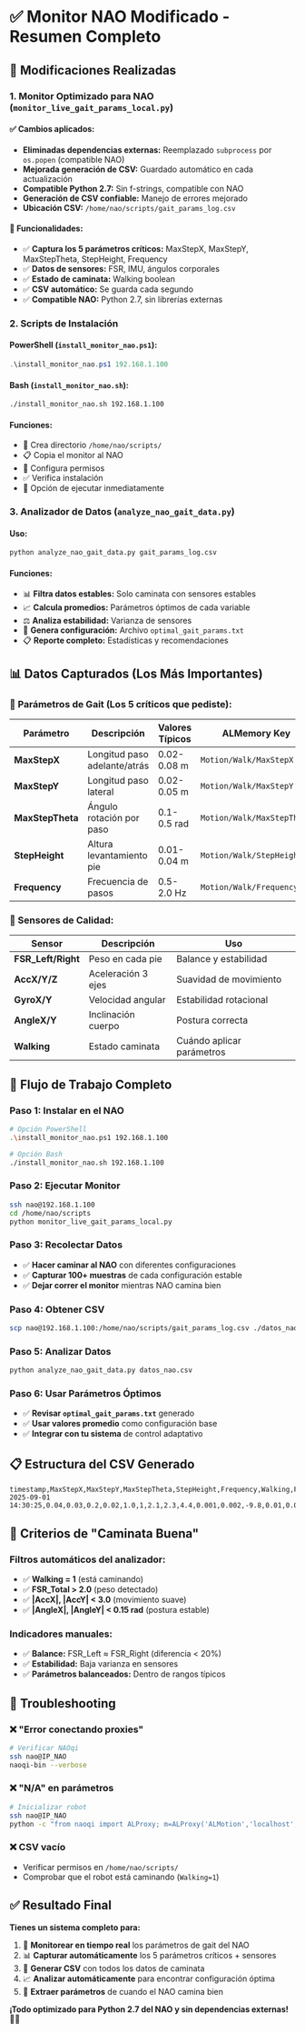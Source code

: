 # ✅ Monitor NAO Modificado - Resumen Completo

## 🎯 **Modificaciones Realizadas**

### **1. Monitor Optimizado para NAO (`monitor_live_gait_params_local.py`)**

#### **✅ Cambios aplicados:**
- **Eliminadas dependencias externas:** Reemplazado `subprocess` por `os.popen` (compatible NAO)
- **Mejorada generación de CSV:** Guardado automático en cada actualización
- **Compatible Python 2.7:** Sin f-strings, compatible con NAO
- **Generación de CSV confiable:** Manejo de errores mejorado
- **Ubicación CSV:** `/home/nao/scripts/gait_params_log.csv`

#### **🔧 Funcionalidades:**
- ✅ **Captura los 5 parámetros críticos:** MaxStepX, MaxStepY, MaxStepTheta, StepHeight, Frequency
- ✅ **Datos de sensores:** FSR, IMU, ángulos corporales 
- ✅ **Estado de caminata:** Walking boolean
- ✅ **CSV automático:** Se guarda cada segundo
- ✅ **Compatible NAO:** Python 2.7, sin librerías externas

### **2. Scripts de Instalación**

#### **PowerShell (`install_monitor_nao.ps1`):**
```powershell
.\install_monitor_nao.ps1 192.168.1.100
```

#### **Bash (`install_monitor_nao.sh`):**
```bash
./install_monitor_nao.sh 192.168.1.100
```

#### **Funciones:**
- 📁 Crea directorio `/home/nao/scripts/`
- 📋 Copia el monitor al NAO
- 🔧 Configura permisos
- ✅ Verifica instalación
- 🚀 Opción de ejecutar inmediatamente

### **3. Analizador de Datos (`analyze_nao_gait_data.py`)**

#### **Uso:**
```bash
python analyze_nao_gait_data.py gait_params_log.csv
```

#### **Funciones:**
- 📊 **Filtra datos estables:** Solo caminata con sensores estables
- 📈 **Calcula promedios:** Parámetros óptimos de cada variable
- ⚖️ **Analiza estabilidad:** Varianza de sensores
- 💾 **Genera configuración:** Archivo `optimal_gait_params.txt`
- 📋 **Reporte completo:** Estadísticas y recomendaciones

## 📊 **Datos Capturados (Los Más Importantes)**

### **🎯 Parámetros de Gait (Los 5 críticos que pediste):**

| Parámetro | Descripción | Valores Típicos | ALMemory Key |
|-----------|-------------|-----------------|--------------|
| **MaxStepX** | Longitud paso adelante/atrás | 0.02-0.08 m | `Motion/Walk/MaxStepX` |
| **MaxStepY** | Longitud paso lateral | 0.02-0.05 m | `Motion/Walk/MaxStepY` |
| **MaxStepTheta** | Ángulo rotación por paso | 0.1-0.5 rad | `Motion/Walk/MaxStepTheta` |
| **StepHeight** | Altura levantamiento pie | 0.01-0.04 m | `Motion/Walk/StepHeight` |
| **Frequency** | Frecuencia de pasos | 0.5-2.0 Hz | `Motion/Walk/Frequency` |

### **🔧 Sensores de Calidad:**

| Sensor | Descripción | Uso |
|--------|-------------|-----|
| **FSR_Left/Right** | Peso en cada pie | Balance y estabilidad |
| **AccX/Y/Z** | Aceleración 3 ejes | Suavidad de movimiento |
| **GyroX/Y** | Velocidad angular | Estabilidad rotacional |
| **AngleX/Y** | Inclinación cuerpo | Postura correcta |
| **Walking** | Estado caminata | Cuándo aplicar parámetros |

## 🚀 **Flujo de Trabajo Completo**

### **Paso 1: Instalar en el NAO**
```bash
# Opción PowerShell
.\install_monitor_nao.ps1 192.168.1.100

# Opción Bash
./install_monitor_nao.sh 192.168.1.100
```

### **Paso 2: Ejecutar Monitor**
```bash
ssh nao@192.168.1.100
cd /home/nao/scripts
python monitor_live_gait_params_local.py
```

### **Paso 3: Recolectar Datos**
- ✅ **Hacer caminar al NAO** con diferentes configuraciones
- ✅ **Capturar 100+ muestras** de cada configuración estable
- ✅ **Dejar correr el monitor** mientras NAO camina bien

### **Paso 4: Obtener CSV**
```bash
scp nao@192.168.1.100:/home/nao/scripts/gait_params_log.csv ./datos_nao.csv
```

### **Paso 5: Analizar Datos**
```bash
python analyze_nao_gait_data.py datos_nao.csv
```

### **Paso 6: Usar Parámetros Óptimos**
- ✅ **Revisar `optimal_gait_params.txt`** generado
- ✅ **Usar valores promedio** como configuración base
- ✅ **Integrar con tu sistema** de control adaptativo

## 📋 **Estructura del CSV Generado**

```csv
timestamp,MaxStepX,MaxStepY,MaxStepTheta,StepHeight,Frequency,Walking,FSR_Left,FSR_Right,FSR_Total,AccX,AccY,AccZ,GyroX,GyroY,AngleX,AngleY
2025-09-01 14:30:25,0.04,0.03,0.2,0.02,1.0,1,2.1,2.3,4.4,0.001,0.002,-9.8,0.01,0.01,0.05,0.06
```

## 🎯 **Criterios de "Caminata Buena"**

### **Filtros automáticos del analizador:**
- ✅ **Walking = 1** (está caminando)
- ✅ **FSR_Total > 2.0** (peso detectado)
- ✅ **|AccX|, |AccY| < 3.0** (movimiento suave)
- ✅ **|AngleX|, |AngleY| < 0.15 rad** (postura estable)

### **Indicadores manuales:**
- ✅ **Balance:** FSR_Left ≈ FSR_Right (diferencia < 20%)
- ✅ **Estabilidad:** Baja varianza en sensores
- ✅ **Parámetros balanceados:** Dentro de rangos típicos

## 🔧 **Troubleshooting**

### **❌ "Error conectando proxies"**
```bash
# Verificar NAOqi
ssh nao@IP_NAO
naoqi-bin --verbose
```

### **❌ "N/A" en parámetros**
```bash
# Inicializar robot
ssh nao@IP_NAO
python -c "from naoqi import ALProxy; m=ALProxy('ALMotion','localhost',9559); m.wakeUp()"
```

### **❌ CSV vacío**
- Verificar permisos en `/home/nao/scripts/`
- Comprobar que el robot está caminando (`Walking=1`)

## ✅ **Resultado Final**

**Tienes un sistema completo para:**
1. 🤖 **Monitorear en tiempo real** los parámetros de gait del NAO
2. 📊 **Capturar automáticamente** los 5 parámetros críticos + sensores
3. 💾 **Generar CSV** con todos los datos de caminata
4. 📈 **Analizar automáticamente** para encontrar configuración óptima
5. 🎯 **Extraer parámetros** de cuando el NAO camina bien

**¡Todo optimizado para Python 2.7 del NAO y sin dependencias externas!** 🚀✅
